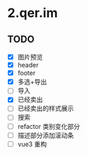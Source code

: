 # 2.qer.im

## TODO

- [x] 图片预览
- [x] header
- [x] footer
- [x] 多选+导出
- [ ] 导入
- [x] 已经卖出
- [ ] 已经卖出的样式展示
- [ ] 搜索
- [ ] refactor 类别变化部分
- [ ] 描述部分添加滚动条
- [ ] vue3 重构

